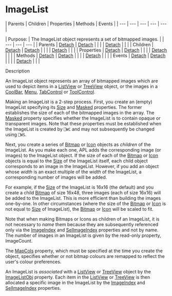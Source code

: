 




<h1 class="heading"><span class="name">ImageList</span></h1>
| Parents | Children | Properties | Methods | Events |
| --- | --- | --- | --- | ---  |

| Purpose: | The ImageList object represents a set of bitmapped images. |
| --- | --- | ---  |
| Parents | [Detach](../a-z/detach.md) | [Detach](../a-z/detach.md) |  |  |
| [Detach](../a-z/detach.md) |  |  |
| Children | [Detach](../a-z/detach.md) | [Detach](../a-z/detach.md) |  |  |
| [Detach](../a-z/detach.md) |  |  |
| Properties | [Detach](../a-z/detach.md) | [Detach](../a-z/detach.md) |  |  |
| [Detach](../a-z/detach.md) |  |  |
| Methods | [Detach](../a-z/detach.md) | [Detach](../a-z/detach.md) |  |  |
| [Detach](../a-z/detach.md) |  |  |
| Events | [Detach](../a-z/detach.md) | [Detach](../a-z/detach.md) |  |  |
| [Detach](../a-z/detach.md) |  |  |


Description


An ImageList object represents an array of bitmapped images which are used to depict items in a [ListView](../a-z/listview.md) or [TreeView](../a-z/treeview.md) object, or the images in a [CoolBar](../a-z/coolbar.md), [Menu](../a-z/menu.md), [TabControl](../a-z/tabcontrol.md) or [ToolControl](../a-z/toolcontrol.md).



Making an ImageList is a 2-step process. First, you create an (empty) ImageList specifying its [Size](../a-z/size.md) and [Masked](../a-z/masked.md) properties. The former establishes the size of each of the bitmapped images in the array. The [Masked](../a-z/masked.md) property specifies whether the ImageList is to contain opaque or transparent images. Note that these properties must be established when the ImageList is created by `⎕WC` and may not subsequently be changed using `⎕WS`.


Next, you create a series of [Bitmap](../a-z/bitmap.md) or [Icon](../a-z/icon.md) objects as *children* of the ImageList. As you make each one, APL adds the corresponding image (or images) to the ImageList object. If the size of each of the [Bitmap](../a-z/bitmap.md) or [Icon](../a-z/icon.md) objects is equal to the [Size](../a-z/size.md) of the ImageList itself, each child object corresponds to an image in the ImageList. However, if you add an object whose *width* is an exact multiple of the *width* of the ImageList, a corresponding number of images will be added.


For example, if the [Size](../a-z/size.md) of the ImageList is 16x16 (the default) and you create a child [Bitmap](../a-z/bitmap.md) of size 16x48, three images (each of size 16x16) will be added to the ImageList. This is more efficient than building the images one-by-one. In other circumstances (where the size of the [Bitmap](../a-z/bitmap.md) or [Icon](../a-z/icon.md) is not equal to [Size](../a-z/size.md) of ImageList), the [Bitmap](../a-z/bitmap.md) or [Icon](../a-z/icon.md) will be scaled to fit.


Note that when making Bitmaps or Icons as children of an ImageList, it is not necessary to *name* them because they are subsequently referenced only via the [ImageIndex](../a-z/imageindex.md) and [SelImageIndex](../a-z/selimageindex.md) properties and not by name. The number of images in an ImageList is given by the read-only property, ImageCount.


The [MapCols](../a-z/mapcols.md) property, which must be specified at the time you create the object, specifies whether or not bitmap colours are remapped to reflect the user's colour preferences.


An ImageList is *associated* with a [ListView](../a-z/listview.md) or [TreeView](../a-z/treeview.md) object by the [ImageListObj](../a-z/imagelistobj.md) property. Each item in the [ListView](../a-z/listview.md) or [TreeView](../a-z/treeview.md) is then allocated a specific image in the ImageList by the [ImageIndex](../a-z/imageindex.md) and [SelImageIndex](../a-z/selimageindex.md) properties.


